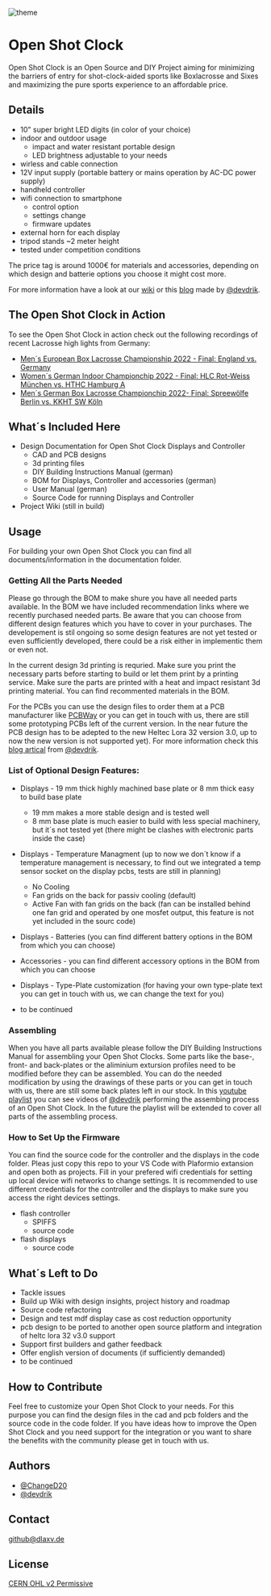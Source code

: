 ![theme](https://github.com/DLaxV-Community-Projects-Hub/Open-Shot-Clock/blob/main/assets/theme.pptx.svg)


# Open Shot Clock

Open Shot Clock is an Open Source and DIY Project aiming for minimizing the barriers of entry for shot-clock-aided sports like Boxlacrosse and Sixes and maximizing the pure sports experience to an affordable price.

## Details

- 10" super bright LED digits (in color of your choice)
- indoor and outdoor usage
    - impact and water resistant portable design
    - LED brightness adjustable to your needs
- wirless and cable connection
- 12V input supply (portable battery or mains operation by AC-DC power supply)
- handheld controller
- wifi connection to smartphone
    - control option
    - settings change
    - firmware updates
- external horn for each display
- tripod stands ~2 meter height
- tested under competition conditions

The price tag is around 1000€ for materials and accessories, depending on which design and batterie options you choose it might cost more.


For more information have a look at our [wiki](https://github.com/DLaxV-Community-Projects-Hub/Open-Shot-Clock/wiki/Open-Shot-Clock-Wiki) or this [blog](https://devdrik.de/blog/) made by [@devdrik](https://github.com/devdrik).

## The Open Shot Clock in Action

To see the Open Shot Clock in action check out the following recordings of recent Lacrosse high lights from Germany:

- [Men´s European Box Lacrosse Championship 2022 - Final: England vs. Germany](https://sportdeutschland.tv/germanylacrosse/european-box-lacrosse-championship-final-england-vs-germany)
- [Women´s German Indoor Championchip 2022 - Final: HLC Rot-Weiss München vs. HTHC Hamburg A](https://sportdeutschland.tv/germanylacrosse/finale-lacrosse-damen-indoor-meisterschaft-2022)
- [Men´s German Box Lacrosse Championchip 2022- Final: Spreewölfe Berlin vs. KKHT SW Köln](https://sportdeutschland.tv/germanylacrosse/deutsche-meisterschaften-box-lacrosse-2022-spreewoelfe-berlin-vs-kkht-sw-koeln)

## What´s Included Here

- Design Documentation for Open Shot Clock Displays and Controller
    - CAD and PCB designs
    - 3d printing files
    - DIY Building Instructions Manual (german)
    - BOM for Displays, Controller and accessories (german)
    - User Manual (german)
    - Source Code for running Displays and Controller
- Project Wiki (still in build)


## Usage

For building your own Open Shot Clock you can find all documents/information in the documentation folder.

### Getting All the Parts Needed

Please go through the BOM to make shure you have all needed parts available. In the BOM we have included recommendation links where we recently purchased needed parts. Be aware that you can choose from different design features which you have to cover in your purchases. The developement is stil ongoing so some design features are not yet tested or even sufficiently developed, there could be a risk either in implementic them or even not.

In the current design 3d printing is requried. Make sure you print the necessary parts before starting to build or let them print by a printing service. Make sure the parts are printed with a heat and impact resistant 3d printing material. You can find recommented materials in the BOM.

For the PCBs you can use the design files to order them at a PCB manufacturer like [PCBWay](https://www.pcbway.com/) or you can get in touch with us, there are still some prototyping PCBs left of the current version. In the near future the PCB design has to be adepted to the new Heltec Lora 32 version 3.0, up to now the new version is not supported yet). For more information check this [blog artical](https://devdrik.de/open-shot-clock-hannover/) from [@devdrik](https://github.com/devdrik).

### List of Optional Design Features:

- Displays - 19 mm thick highly machined base plate or 8 mm thick easy to build base plate
  - 19 mm makes a more stable design and is tested well
  - 8 mm base plate is much easier to build with less special machinery, but it´s not tested yet (there might be clashes with electronic parts inside the case)

- Displays - Temperature Managment (up to now we don´t know if a temperature management is necessary, to find out we integrated a temp sensor socket on the display pcbs, tests are still in planning)

  - No Cooling
  - Fan grids on the back for passiv cooling (default)
  - Active Fan with fan grids on the back (fan can be installed behind one fan grid and operated by one mosfet output, this feature is not yet included in the sourc code)

- Displays - Batteries (you can find different battery options in the BOM from which you can choose)
- Accessories - you can find different accessory options in the BOM from which you can choose
- Displays - Type-Plate customization (for having your own type-plate text you can get in touch with us, we can change the text for you)
- to be continued

### Assembling

When you have all parts available please follow the DIY Building Instructions Manual for assembling your Open Shot Clocks. Some parts like the base-, front- and back-plates or the aliminium extursion profiles need to be modified before they can be assembled. You can do the needed modification by using the drawings of these parts or you can get in touch with us, there are still some back plates left in our stock. In this [youtube playlist](https://www.youtube.com/watch?v=pQqHoa6__Ms&list=PLql27Iz3RF6tFwROZiCufJEf_9jadfyL8) you can see videos of [@devdrik](https://github.com/devdrik) performing the assembing process of an Open Shot Clock. In the future the playlist will be extended to cover all parts of the assembling process.


### How to Set Up the Firmware

You can find the source code for the controller and the displays in the code folder. Pleas just copy this repo to your VS Code with Plaformio extansion and open both as projects. Fill in your prefered wifi credentials for setting up local device wifi networks to change settings. It is recommended to use different credentials for the controller and the displays to make sure you access the right devices settings.

- flash controller
  - SPIFFS
  - source code
- flash displays
  - source code

## What´s Left to Do

- Tackle issues
- Build up Wiki with design insights, project history and roadmap
- Source code refactoring
- Design and test mdf display case as cost reduction opportunity
- pcb design to be ported to another open source platform and integration of heltc lora 32 v3.0 support
- Support first builders and gather feedback
- Offer english version of documents (if sufficiently demanded)
- to be continued


## How to Contribute

Feel free to customize your Open Shot Clock to your needs. For this purpose you can find the design files in the cad and pcb folders and the source code in the code folder. If you have ideas how to improve the Open Shot Clock and you need support for the integration or you want to share the benefits with the community please get in touch with us.


## Authors

- [@ChangeD20](https://github.com/ChangeD20)
- [@devdrik](https://github.com/devdrik)

## Contact

github@dlaxv.de

## License

[CERN OHL v2 Permissive](https://choosealicense.com/licenses/cern-ohl-p-2.0/)

